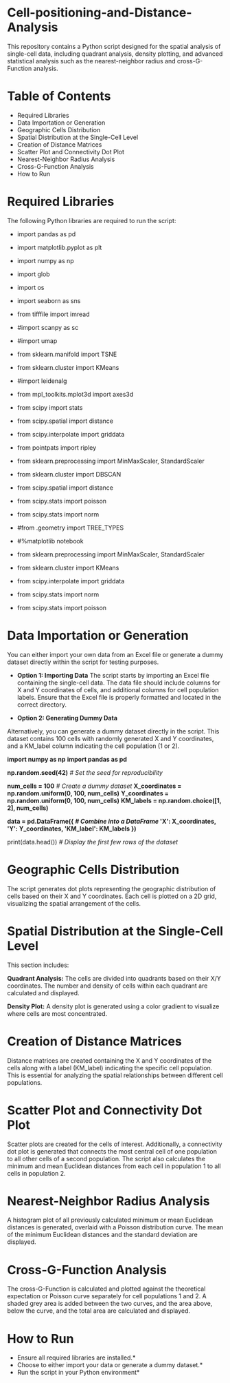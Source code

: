 # Cell-positioning-and-Distance-Analysis
This repository contains a Python script designed for the spatial analysis of single-cell data, including quadrant analysis, density plotting, and advanced statistical analysis such as the nearest-neighbor radius and cross-G-Function analysis.

# Table of Contents
- Required Libraries
- Data Importation or Generation
- Geographic Cells Distribution
- Spatial Distribution at the Single-Cell Level
- Creation of Distance Matrices
- Scatter Plot and Connectivity Dot Plot
- Nearest-Neighbor Radius Analysis
- Cross-G-Function Analysis
- How to Run

# Required Libraries
The following Python libraries are required to run the script:

- import pandas as pd
- import matplotlib.pyplot as plt
- import numpy as np
- import glob
- import os
- import seaborn as sns
- from tifffile import imread
- #import scanpy as sc
- #import umap
- from sklearn.manifold import TSNE
- from sklearn.cluster import KMeans
- #import leidenalg
- from mpl_toolkits.mplot3d import axes3d
- from scipy import stats
- from scipy.spatial import distance
- from scipy.interpolate import griddata
- from pointpats import ripley
- from sklearn.preprocessing import MinMaxScaler, StandardScaler
- from sklearn.cluster import DBSCAN
- from scipy.spatial import distance
- from scipy.stats import poisson
- from scipy.stats import norm
- #from .geometry import TREE_TYPES
- #%matplotlib notebook
  
- from sklearn.preprocessing import MinMaxScaler, StandardScaler
- from sklearn.cluster import KMeans

- from scipy.interpolate import griddata
- from scipy.stats import norm

- from scipy.stats import poisson

# Data Importation or Generation
You can either import your own data from an Excel file or generate a dummy dataset directly within the script for testing purposes.

- **Option 1: Importing Data**
The script starts by importing an Excel file containing the single-cell data. The data file should include columns for X and Y coordinates of cells, and additional columns for cell population labels. Ensure that the Excel file is properly formatted and located in the correct directory.

- **Option 2: Generating Dummy Data**

Alternatively, you can generate a dummy dataset directly in the script. This dataset contains 100 cells with randomly generated X and Y coordinates, and a KM_label column indicating the cell population (1 or 2).

**import numpy as np**
**import pandas as pd**


**np.random.seed(42)** *# Set the seed for reproducibility*


**num_cells = 100** *# Create a dummy dataset*
**X_coordinates = np.random.uniform(0, 100, num_cells)**
**Y_coordinates = np.random.uniform(0, 100, num_cells)**
**KM_labels = np.random.choice([1, 2], num_cells)**


**data = pd.DataFrame({ *# Combine into a DataFrame*
    'X': X_coordinates,
    'Y': Y_coordinates,
    'KM_label': KM_labels
})**

print(data.head()) *# Display the first few rows of the dataset*

# Geographic Cells Distribution
The script generates dot plots representing the geographic distribution of cells based on their X and Y coordinates. Each cell is plotted on a 2D grid, visualizing the spatial arrangement of the cells.

# Spatial Distribution at the Single-Cell Level
This section includes:

**Quadrant Analysis:** The cells are divided into quadrants based on their X/Y coordinates. The number and density of cells within each quadrant are calculated and displayed.

**Density Plot:** A density plot is generated using a color gradient to visualize where cells are most concentrated.

# Creation of Distance Matrices
Distance matrices are created containing the X and Y coordinates of the cells along with a label (KM_label) indicating the specific cell population. This is essential for analyzing the spatial relationships between different cell populations.

# Scatter Plot and Connectivity Dot Plot
Scatter plots are created for the cells of interest. Additionally, a connectivity dot plot is generated that connects the most central cell of one population to all other cells of a second population. The script also calculates the minimum and mean Euclidean distances from each cell in population 1 to all cells in population 2.

# Nearest-Neighbor Radius Analysis
A histogram plot of all previously calculated minimum or mean Euclidean distances is generated, overlaid with a Poisson distribution curve. The mean of the minimum Euclidean distances and the standard deviation are displayed.

# Cross-G-Function Analysis
The cross-G-Function is calculated and plotted against the theoretical expectation or Poisson curve separately for cell populations 1 and 2. A shaded grey area is added between the two curves, and the area above, below the curve, and the total area are calculated and displayed.

# How to Run
- Ensure all required libraries are installed.*
- Choose to either import your data or generate a dummy dataset.*
- Run the script in your Python environment*
